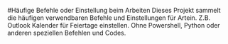 #Häufige Befehle oder Einstellung beim Arbeiten
Dieses Projekt sammelt die häufigen verwendbaren Befehle und Einstellungen für Artein. 
Z.B. Outlook Kalender für Feiertage einstellen. 
Ohne Powershell, Python oder anderen speziellen Befehlen und Codes.
